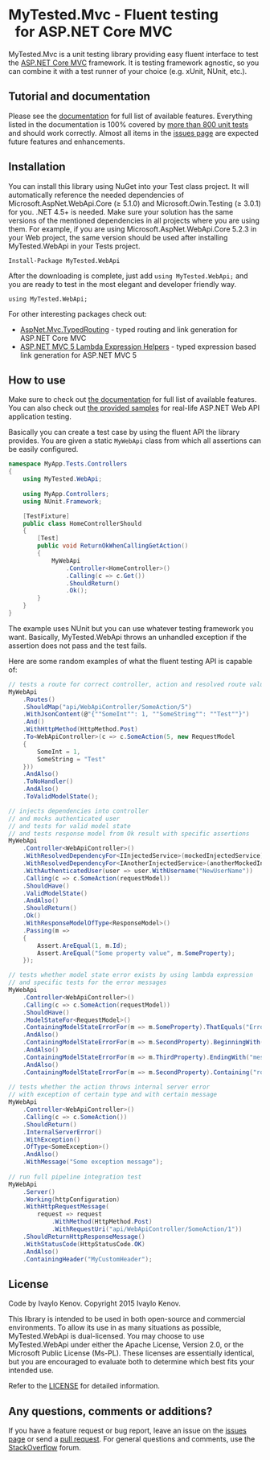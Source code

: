MyTested.Mvc - Fluent testing<br />&nbsp; for ASP.NET Core MVC</h1>
====================================

MyTested.Mvc is a unit testing library providing easy fluent interface to test the [ASP.NET Core MVC](https://github.com/aspnet/Mvc) framework. It is testing framework agnostic, so you can combine it with a test runner of your choice (e.g. xUnit, NUnit, etc.).

## Tutorial and documentation

Please see the [documentation](https://github.com/ivaylokenov/MyTested.WebApi/tree/master/documentation) for full list of available features. Everything listed in the documentation is 100% covered by [more than 800 unit tests](https://github.com/ivaylokenov/MyTested.WebApi/tree/master/src/MyTested.WebApi.Tests) and should work correctly. Almost all items in the [issues page](https://github.com/ivaylokenov/MyTested.WebApi/issues) are expected future features and enhancements.

## Installation

You can install this library using NuGet into your Test class project. It will automatically reference the needed dependencies of Microsoft.AspNet.WebApi.Core (≥ 5.1.0) and Microsoft.Owin.Testing (≥ 3.0.1) for you. .NET 4.5+ is needed. Make sure your solution has the same versions of the mentioned dependencies in all projects where you are using them. For example, if you are using Microsoft.AspNet.WebApi.Core 5.2.3 in your Web project, the same version should be used after installing MyTested.WebApi in your Tests project.

    Install-Package MyTested.WebApi

After the downloading is complete, just add `using MyTested.WebApi;` and you are ready to test in the most elegant and developer friendly way.
	
    using MyTested.WebApi;
	
For other interesting packages check out:

 - [AspNet.Mvc.TypedRouting](https://github.com/ivaylokenov/AspNet.Mvc.TypedRouting) - typed routing and link generation for ASP.NET Core MVC
 - [ASP.NET MVC 5 Lambda Expression Helpers](https://github.com/ivaylokenov/ASP.NET-MVC-Lambda-Expression-Helpers) - typed expression based link generation for ASP.NET MVC 5
	
## How to use

Make sure to check out [the documentation](https://github.com/ivaylokenov/MyTested.WebApi/tree/master/documentation) for full list of available features.
You can also check out [the provided samples](https://github.com/ivaylokenov/MyTested.WebApi/tree/master/samples) for real-life ASP.NET Web API application testing.

Basically you can create a test case by using the fluent API the library provides. You are given a static `MyWebApi` class from which all assertions can be easily configured.

```c#
namespace MyApp.Tests.Controllers
{
	using MyTested.WebApi;
	
    using MyApp.Controllers;
	using NUnit.Framework;

    [TestFixture]
    public class HomeControllerShould
    {
        [Test]
        public void ReturnOkWhenCallingGetAction()
        {
            MyWebApi
                .Controller<HomeController>()
                .Calling(c => c.Get())
                .ShouldReturn()
				.Ok();
        }
	}
}
```

The example uses NUnit but you can use whatever testing framework you want.
Basically, MyTested.WebApi throws an unhandled exception if the assertion does not pass and the test fails.

Here are some random examples of what the fluent testing API is capable of:

```c#
// tests a route for correct controller, action and resolved route values
MyWebApi
	.Routes()
	.ShouldMap("api/WebApiController/SomeAction/5")
	.WithJsonContent(@"{""SomeInt"": 1, ""SomeString"": ""Test""}")
	.And()
	.WithHttpMethod(HttpMethod.Post)
	.To<WebApiController>(c => c.SomeAction(5, new RequestModel
	{
		SomeInt = 1,
		SomeString = "Test"
	}))
	.AndAlso()
	.ToNoHandler()
	.AndAlso()
	.ToValidModelState();

// injects dependencies into controller
// and mocks authenticated user
// and tests for valid model state
// and tests response model from Ok result with specific assertions
MyWebApi
	.Controller<WebApiController>()
	.WithResolvedDependencyFor<IInjectedService>(mockedInjectedService)
	.WithResolvedDependencyFor<IAnotherInjectedService>(anotherMockedInjectedService);
	.WithAuthenticatedUser(user => user.WithUsername("NewUserName"))
	.Calling(c => c.SomeAction(requestModel))
	.ShouldHave()
	.ValidModelState()
	.AndAlso()
	.ShouldReturn()
	.Ok()
	.WithResponseModelOfType<ResponseModel>()
	.Passing(m =>
	{
		Assert.AreEqual(1, m.Id);
		Assert.AreEqual("Some property value", m.SomeProperty);
	});

// tests whether model state error exists by using lambda expression
// and specific tests for the error messages
MyWebApi
	.Controller<WebApiController>()
	.Calling(c => c.SomeAction(requestModel))
	.ShouldHave()
	.ModelStateFor<RequestModel>()
	.ContainingModelStateErrorFor(m => m.SomeProperty).ThatEquals("Error message") 
	.AndAlso()
	.ContainingModelStateErrorFor(m => m.SecondProperty).BeginningWith("Error") 
	.AndAlso()
	.ContainingModelStateErrorFor(m => m.ThirdProperty).EndingWith("message") 
	.AndAlso()
	.ContainingModelStateErrorFor(m => m.SecondProperty).Containing("ror mes"); 
	
// tests whether the action throws internal server error
// with exception of certain type and with certain message
MyWebApi
	.Controller<WebApiController>()
	.Calling(c => c.SomeAction())
	.ShouldReturn()
	.InternalServerError()
	.WithException()
	.OfType<SomeException>()
	.AndAlso()
	.WithMessage("Some exception message");
	
// run full pipeline integration test
MyWebApi
	.Server()
	.Working(httpConfiguration)
	.WithHttpRequestMessage(
		request => request
			.WithMethod(HttpMethod.Post)
			.WithRequestUri("api/WebApiController/SomeAction/1"))
	.ShouldReturnHttpResponseMessage()
	.WithStatusCode(HttpStatusCode.OK)
	.AndAlso()
	.ContainingHeader("MyCustomHeader");
```

## License

Code by Ivaylo Kenov. Copyright 2015 Ivaylo Kenov.

This library is intended to be used in both open-source and commercial environments. To allow its use in as many
situations as possible, MyTested.WebApi is dual-licensed. You may choose to use MyTested.WebApi under either the Apache License,
Version 2.0, or the Microsoft Public License (Ms-PL). These licenses are essentially identical, but you are
encouraged to evaluate both to determine which best fits your intended use.

Refer to the [LICENSE](https://github.com/ivaylokenov/MyTested.WebApi/blob/master/LICENSE) for detailed information.
 
## Any questions, comments or additions?

If you have a feature request or bug report, leave an issue on the [issues page](https://github.com/ivaylokenov/MyTested.WebApi/issues) or send a [pull request](https://github.com/ivaylokenov/MyTested.WebApi/pulls). For general questions and comments, use the [StackOverflow](http://stackoverflow.com/) forum.